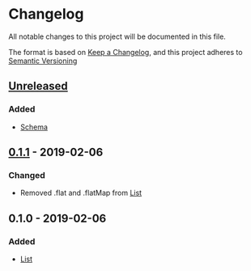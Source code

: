 # Changelog
All notable changes to this project will be documented in this file.

The format is based on [Keep a Changelog](https://keepachangelog.com/en/1.0.0/),
and this project adheres to [Semantic Versioning](https://semver.org/spec/v2.0.0.html)

## [Unreleased]
### Added
- [Schema](docs/Schema.md)

## [0.1.1] - 2019-02-06
### Changed
- Removed .flat and .flatMap from [List](docs/List.md)

## 0.1.0 - 2019-02-06
### Added
- [List](docs/List.md)

[Unreleased]: https://github.com/DarrenPaulWright/hord/compare/v0.1.1...HEAD
[0.1.1]: https://github.com/DarrenPaulWright/hord/compare/v0.1.0...v0.1.1
